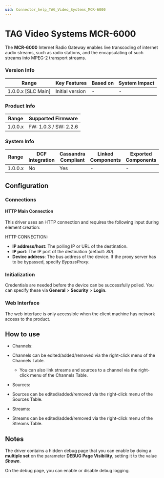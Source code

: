 ```yaml
---
uid: Connector_help_TAG_Video_Systems_MCR-6000
---
```


# TAG Video Systems MCR-6000

The **MCR-6000** Internet Radio Gateway enables live transcoding of internet audio streams, such as radio stations, and the encapsulating of such streams into MPEG-2 transport streams.

### Version Info

| **Range**            | **Key Features** | **Based on** | **System Impact** |
|----------------------|------------------|--------------|-------------------|
| 1.0.0.x \[SLC Main\] | Initial version  | \-           | \-                |

### Product Info

| **Range** | **Supported Firmware** |
|-----------|------------------------|
| 1.0.0.x   | FW: 1.0.3 / SW: 2.2.6  |

### System Info

| **Range** | **DCF Integration** | **Cassandra Compliant** | **Linked Components** | **Exported Components** |
|-----------|---------------------|-------------------------|-----------------------|-------------------------|
| 1.0.0.x   | No                  | Yes                     | \-                    | \-                      |

## Configuration

### Connections

#### HTTP Main Connection

This driver uses an HTTP connection and requires the following input during element creation:

HTTP CONNECTION:

- **IP address/host**: The polling IP or URL of the destination.
- **IP port**: The IP port of the destination (default: *80*).
- **Device address**: The bus address of the device. If the proxy server has to be bypassed, specify *BypassProxy*.

### Initialization

Credentials are needed before the device can be successfully polled. You can specify these via **General** \> **Security** \> **Login**.

### Web Interface

The web interface is only accessible when the client machine has network access to the product.

## How to use

- Channels:

- Channels can be edited/added/removed via the right-click menu of the Channels Table.
  - You can also link streams and sources to a channel via the right-click menu of the Channels Table.

- Sources:

- Sources can be edited/added/removed via the right-click menu of the Sources Table.

- Streams:

- Streams can be edited/added/removed via the right-click menu of the Streams Table.

## Notes

The driver contains a hidden debug page that you can enable by doing a **multiple set** on the parameter **DEBUG Page Visibility**, setting it to the value ***Shown***.

On the debug page, you can enable or disable debug logging.
